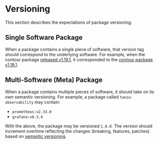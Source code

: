 # Versioning

This section describes the expectations of package versioning.

## Single Software Package

When a package contains a single piece of software, that version tag should
correspond to the underlying software. For example, when the contour package
[released
v1.19.1](https://github.com/vmware-tanzu/community-edition/blob/main/addons/packages/contour/1.19.1/bundle/config/upstream/contour.yaml#L4738),
it corresponded to the [contour package
v1.19.1](https://github.com/vmware-tanzu/community-edition/tree/main/addons/packages/contour/1.19.1).

## Multi-Software (Meta) Package

When a package contains multiple pieces of software, it should take on its own
semantic versioning. For example, a package called `tanzu-observability` may
contain:

* `prometheus:v2.33.0`
* `grafana:v8.3.4`

With the above, the package may be versioned `1.0.0`. The version should
increment overtime reflecting the changes (breaking, features, patches) based on
[semantic versioning](https://semver.org/).
